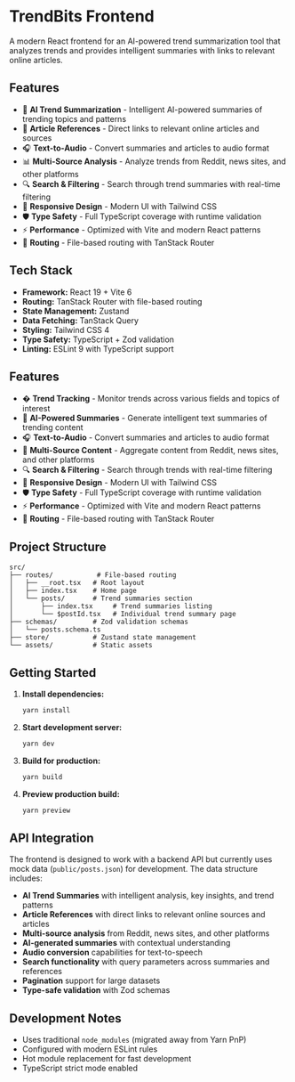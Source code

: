 # TrendBits Frontend

A modern React frontend for an AI-powered trend summarization tool that analyzes trends and provides intelligent summaries with links to relevant online articles.

## Features

- 🤖 **AI Trend Summarization** - Intelligent AI-powered summaries of trending topics and patterns
- 🔗 **Article References** - Direct links to relevant online articles and sources
- 🎧 **Text-to-Audio** - Convert summaries and articles to audio format
- 📊 **Multi-Source Analysis** - Analyze trends from Reddit, news sites, and other platforms
- 🔍 **Search & Filtering** - Search through trend summaries with real-time filtering
- 📱 **Responsive Design** - Modern UI with Tailwind CSS
- 🛡️ **Type Safety** - Full TypeScript coverage with runtime validation
- ⚡ **Performance** - Optimized with Vite and modern React patterns
- 🧭 **Routing** - File-based routing with TanStack Router

## Tech Stack

- **Framework:** React 19 + Vite 6
- **Routing:** TanStack Router with file-based routing
- **State Management:** Zustand
- **Data Fetching:** TanStack Query
- **Styling:** Tailwind CSS 4
- **Type Safety:** TypeScript + Zod validation
- **Linting:** ESLint 9 with TypeScript support

## Features

- � **Trend Tracking** - Monitor trends across various fields and topics of interest
- 🤖 **AI-Powered Summaries** - Generate intelligent text summaries of trending content
- 🎧 **Text-to-Audio** - Convert summaries and articles to audio format
- 📰 **Multi-Source Content** - Aggregate content from Reddit, news sites, and other platforms
- 🔍 **Search & Filtering** - Search through trends with real-time filtering
- 📱 **Responsive Design** - Modern UI with Tailwind CSS
- 🛡️ **Type Safety** - Full TypeScript coverage with runtime validation
- ⚡ **Performance** - Optimized with Vite and modern React patterns
- 🧭 **Routing** - File-based routing with TanStack Router

## Project Structure

```
src/
├── routes/           # File-based routing
│   ├── __root.tsx   # Root layout
│   ├── index.tsx    # Home page
│   └── posts/       # Trend summaries section
│       ├── index.tsx     # Trend summaries listing
│       └── $postId.tsx   # Individual trend summary page
├── schemas/         # Zod validation schemas
│   └── posts.schema.ts
├── store/           # Zustand state management
└── assets/          # Static assets
```

## Getting Started

1. **Install dependencies:**
   ```bash
   yarn install
   ```

2. **Start development server:**
   ```bash
   yarn dev
   ```

3. **Build for production:**
   ```bash
   yarn build
   ```

4. **Preview production build:**
   ```bash
   yarn preview
   ```

## API Integration

The frontend is designed to work with a backend API but currently uses mock data (`public/posts.json`) for development. The data structure includes:

- **AI Trend Summaries** with intelligent analysis, key insights, and trend patterns
- **Article References** with direct links to relevant online sources and articles
- **Multi-source analysis** from Reddit, news sites, and other platforms
- **AI-generated summaries** with contextual understanding
- **Audio conversion** capabilities for text-to-speech
- **Search functionality** with query parameters across summaries and references
- **Pagination** support for large datasets
- **Type-safe validation** with Zod schemas

## Development Notes

- Uses traditional `node_modules` (migrated away from Yarn PnP)
- Configured with modern ESLint rules
- Hot module replacement for fast development
- TypeScript strict mode enabled

